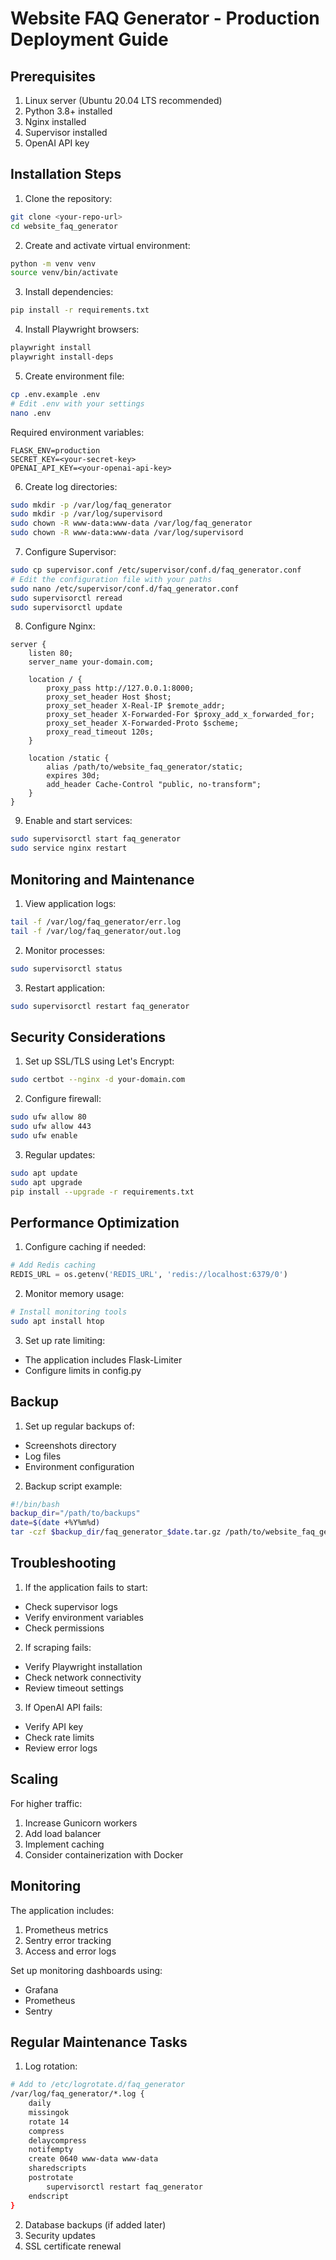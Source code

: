 # Website FAQ Generator - Production Deployment Guide

## Prerequisites

1. Linux server (Ubuntu 20.04 LTS recommended)
2. Python 3.8+ installed
3. Nginx installed
4. Supervisor installed
5. OpenAI API key

## Installation Steps

1. Clone the repository:
```bash
git clone <your-repo-url>
cd website_faq_generator
```

2. Create and activate virtual environment:
```bash
python -m venv venv
source venv/bin/activate
```

3. Install dependencies:
```bash
pip install -r requirements.txt
```

4. Install Playwright browsers:
```bash
playwright install
playwright install-deps
```

5. Create environment file:
```bash
cp .env.example .env
# Edit .env with your settings
nano .env
```

Required environment variables:
```
FLASK_ENV=production
SECRET_KEY=<your-secret-key>
OPENAI_API_KEY=<your-openai-api-key>
```

6. Create log directories:
```bash
sudo mkdir -p /var/log/faq_generator
sudo mkdir -p /var/log/supervisord
sudo chown -R www-data:www-data /var/log/faq_generator
sudo chown -R www-data:www-data /var/log/supervisord
```

7. Configure Supervisor:
```bash
sudo cp supervisor.conf /etc/supervisor/conf.d/faq_generator.conf
# Edit the configuration file with your paths
sudo nano /etc/supervisor/conf.d/faq_generator.conf
sudo supervisorctl reread
sudo supervisorctl update
```

8. Configure Nginx:
```nginx
server {
    listen 80;
    server_name your-domain.com;

    location / {
        proxy_pass http://127.0.0.1:8000;
        proxy_set_header Host $host;
        proxy_set_header X-Real-IP $remote_addr;
        proxy_set_header X-Forwarded-For $proxy_add_x_forwarded_for;
        proxy_set_header X-Forwarded-Proto $scheme;
        proxy_read_timeout 120s;
    }

    location /static {
        alias /path/to/website_faq_generator/static;
        expires 30d;
        add_header Cache-Control "public, no-transform";
    }
}
```

9. Enable and start services:
```bash
sudo supervisorctl start faq_generator
sudo service nginx restart
```

## Monitoring and Maintenance

1. View application logs:
```bash
tail -f /var/log/faq_generator/err.log
tail -f /var/log/faq_generator/out.log
```

2. Monitor processes:
```bash
sudo supervisorctl status
```

3. Restart application:
```bash
sudo supervisorctl restart faq_generator
```

## Security Considerations

1. Set up SSL/TLS using Let's Encrypt:
```bash
sudo certbot --nginx -d your-domain.com
```

2. Configure firewall:
```bash
sudo ufw allow 80
sudo ufw allow 443
sudo ufw enable
```

3. Regular updates:
```bash
sudo apt update
sudo apt upgrade
pip install --upgrade -r requirements.txt
```

## Performance Optimization

1. Configure caching if needed:
```python
# Add Redis caching
REDIS_URL = os.getenv('REDIS_URL', 'redis://localhost:6379/0')
```

2. Monitor memory usage:
```bash
# Install monitoring tools
sudo apt install htop
```

3. Set up rate limiting:
- The application includes Flask-Limiter
- Configure limits in config.py

## Backup

1. Set up regular backups of:
- Screenshots directory
- Log files
- Environment configuration

2. Backup script example:
```bash
#!/bin/bash
backup_dir="/path/to/backups"
date=$(date +%Y%m%d)
tar -czf $backup_dir/faq_generator_$date.tar.gz /path/to/website_faq_generator
```

## Troubleshooting

1. If the application fails to start:
- Check supervisor logs
- Verify environment variables
- Check permissions

2. If scraping fails:
- Verify Playwright installation
- Check network connectivity
- Review timeout settings

3. If OpenAI API fails:
- Verify API key
- Check rate limits
- Review error logs

## Scaling

For higher traffic:
1. Increase Gunicorn workers
2. Add load balancer
3. Implement caching
4. Consider containerization with Docker

## Monitoring

The application includes:
1. Prometheus metrics
2. Sentry error tracking
3. Access and error logs

Set up monitoring dashboards using:
- Grafana
- Prometheus
- Sentry

## Regular Maintenance Tasks

1. Log rotation:
```bash
# Add to /etc/logrotate.d/faq_generator
/var/log/faq_generator/*.log {
    daily
    missingok
    rotate 14
    compress
    delaycompress
    notifempty
    create 0640 www-data www-data
    sharedscripts
    postrotate
        supervisorctl restart faq_generator
    endscript
}
```

2. Database backups (if added later)
3. Security updates
4. SSL certificate renewal
